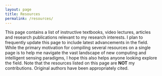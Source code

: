 ```yaml
---
layout: page
title: Resources
permalink: /resources/ 
---
```


This page contains a list of instructive textbooks, video lectures, articles and research publications relevant to my research interests. I plan to frequently update this page to include latest advancements in the field. While the primary motivation for compiling several resources on a single page is to help me navigate the vast landscape of new computing and intelligent sensing paradigms, I hope this also helps anyone looking explore the field. Note that the resources listed on this page are **NOT** my contributions. Original authors have been appropriately cited.


